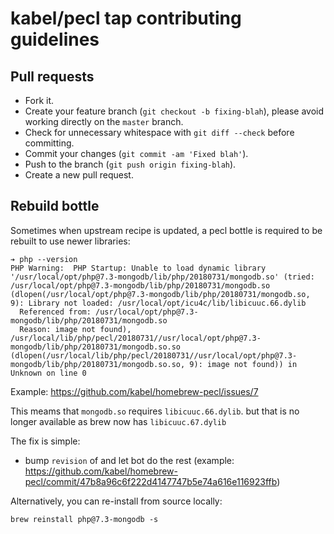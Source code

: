 # kabel/pecl tap contributing guidelines

## Pull requests

- Fork it.
- Create your feature branch (`git checkout -b fixing-blah`), please avoid working directly on the `master` branch.
- Check for unnecessary whitespace with `git diff --check` before committing.
- Commit your changes (`git commit -am 'Fixed blah'`).
- Push to the branch (`git push origin fixing-blah`).
- Create a new pull request.

## Rebuild bottle

Sometimes when upstream recipe is updated, a pecl bottle is required to be rebuilt to use newer libraries:

```
➔ php --version
PHP Warning:  PHP Startup: Unable to load dynamic library '/usr/local/opt/php@7.3-mongodb/lib/php/20180731/mongodb.so' (tried: /usr/local/opt/php@7.3-mongodb/lib/php/20180731/mongodb.so (dlopen(/usr/local/opt/php@7.3-mongodb/lib/php/20180731/mongodb.so, 9): Library not loaded: /usr/local/opt/icu4c/lib/libicuuc.66.dylib
  Referenced from: /usr/local/opt/php@7.3-mongodb/lib/php/20180731/mongodb.so
  Reason: image not found), /usr/local/lib/php/pecl/20180731//usr/local/opt/php@7.3-mongodb/lib/php/20180731/mongodb.so.so (dlopen(/usr/local/lib/php/pecl/20180731//usr/local/opt/php@7.3-mongodb/lib/php/20180731/mongodb.so.so, 9): image not found)) in Unknown on line 0
```

Example: https://github.com/kabel/homebrew-pecl/issues/7

This meams that `mongodb.so` requires `libicuuc.66.dylib`. but that is no longer available as brew now has `libicuuc.67.dylib`

The fix is simple:
- bump `revision` of and let bot do the rest (example: https://github.com/kabel/homebrew-pecl/commit/47b8a96c6f222d4147747b5e74a616e116923ffb)

Alternatively, you can re-install from source locally:

```
brew reinstall php@7.3-mongodb -s
```
